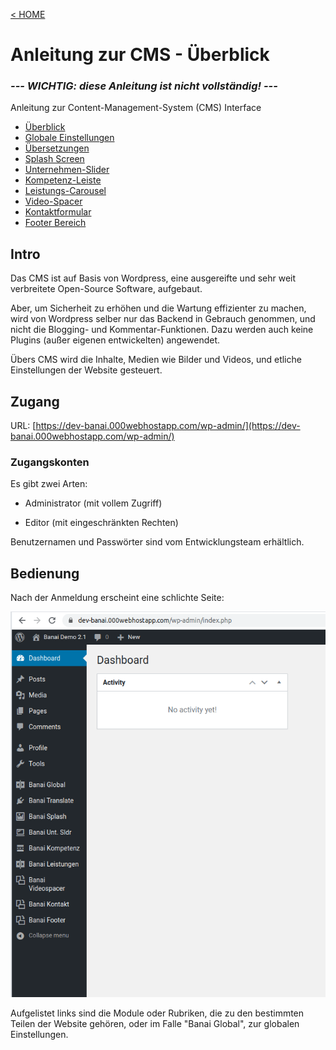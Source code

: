 [&lt; HOME](./)

# Anleitung zur CMS - Überblick

### ***--- WICHTIG: diese Anleitung ist nicht vollständig! ---*** ### 

Anleitung zur Content-Management-System (CMS) Interface

* [Überblick](#intro)
* [Globale Einstellungen](./wp-admin-global)
* [Übersetzungen](./wp-admin-translate)
* [Splash Screen](./wp-admin-splash)
* [Unternehmen-Slider](./wp-admin-unternehmen)
* [Kompetenz-Leiste](./wp-admin-kompetenz)
* [Leistungs-Carousel](./wp-admin-carousel)
* [Video-Spacer](./wp-admin-video-spacer)
* [Kontaktformular](./wp-admin-kontakt)
* [Footer Bereich](./wp-admin-footer)


## Intro

Das CMS ist auf Basis von Wordpress, eine ausgereifte und sehr weit verbreitete Open-Source Software, aufgebaut. 

Aber, um Sicherheit zu erhöhen und die Wartung effizienter zu machen, wird von Wordpress selber nur das Backend
in Gebrauch genommen, und nicht die Blogging- und Kommentar-Funktionen. Dazu werden auch keine Plugins (außer eigenen
entwickelten) angewendet.

Übers CMS wird die Inhalte, Medien wie Bilder und Videos, und etliche Einstellungen der Website gesteuert.


## Zugang

URL: [https://dev-banai.000webhostapp.com/wp-admin/](https://dev-banai.000webhostapp.com/wp-admin/)

### Zugangskonten

Es gibt zwei Arten:

* Administrator (mit vollem Zugriff)

* Editor (mit eingeschränkten Rechten)

Benutzernamen  und Passwörter sind vom Entwicklungsteam erhältlich.


## Bedienung

Nach der Anmeldung erscheint eine schlichte Seite:

![Selection_093.png](/res/Selection_093.png)

Aufgelistet links sind die Module oder Rubriken, die zu den bestimmten Teilen der Website gehören, 
oder im Falle "Banai Global", zur globalen Einstellungen.



